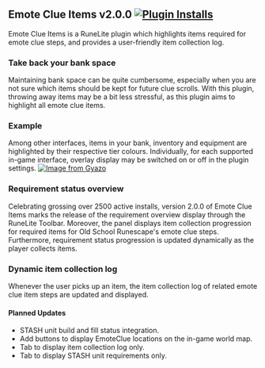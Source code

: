## Emote Clue Items v2.0.0 [![Plugin Installs](http://img.shields.io/endpoint?url=https://i.pluginhub.info/shields/installs/plugin/emote-clue-items&label=Active%20installs)](https://runelite.net/plugin-hub/Lars%20van%20Soest)
Emote Clue Items is a RuneLite plugin which highlights items required for emote clue steps, and provides a user-friendly item collection log. 

### Take back your bank space
Maintaining bank space can be quite cumbersome, especially when you are not sure which items should be kept for future clue scrolls. With this plugin, throwing away items may be a bit less stressful, as this plugin aims to highlight all emote clue items.

### Example
Among other interfaces, items in your bank, inventory and equipment are highlighted by their respective tier colours. Individually, for each supported in-game interface, overlay display may be switched on or off in the plugin settings.
[![Image from Gyazo](https://i.gyazo.com/4acd5ebcd9bbffb559f900e843a54bd6.gif)](https://gyazo.com/4acd5ebcd9bbffb559f900e843a54bd6)

### Requirement status overview
Celebrating grossing over 2500 active installs, version 2.0.0 of Emote Clue Items marks the release of the requirement overview display through the RuneLite Toolbar. Moreover, the panel displays item collection progression for required items for Old School Runescape's emote clue steps. Furthermore, requirement status progression is updated dynamically as the player collects items.

### Dynamic item collection log
Whenever the user picks up an item, the item collection log of related emote clue item steps are updated and displayed.



#### Planned Updates
-   STASH unit build and fill status integration.
-   Add buttons to display EmoteClue locations on the in-game world map.
-   Tab to display item collection log only.
-   Tab to display STASH unit requirements only.